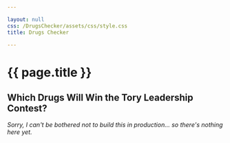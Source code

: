 ```yaml
---

layout: null
css: /DrugsChecker/assets/css/style.css
title: Drugs Checker

---
```


<html>
  <head>
    <title>{{ page.title }}</title>
    <link rel="stylesheet" href="{{ page.css }}">
  </head>
  <body>

{{ page.title }}
================

Which Drugs Will Win the Tory Leadership Contest?
-------------------------------------------------

_Sorry, I can't be bothered not to build this in production... so there's nothing here yet._

<script>
  alert("hello");
</script>

  </body>
</html
